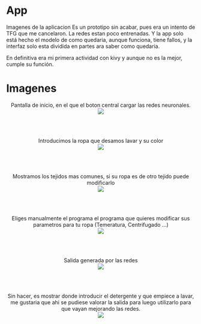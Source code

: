 # App
Imagenes de la aplicacion
Es un prototipo sin acabar, pues era un intento de TFG que me cancelaron.
La redes estan poco entrenadas.
Y la app solo está hecho el modelo de como quedaria, aunque funciona, tiene fallos, y la interfaz solo esta dividida en partes ara saber como quedaria.

En definitiva era mi primera actividad con kivy y aunque no es la mejor, cumple su función.

# Imagenes

<p align="center">
	Pantalla de inicio, en el que el boton central cargar las redes neuronales.
	<br>
	<img src="https://github.com/JesusDJ98/Lavadora/tree/main/App_Kivy/Imagenes/Inicio.PNG" />
</p>
<br><br>

<p align="center">
Introducimos la ropa que desamos lavar y su color
<br>
<img src="https://github.com/JesusDJ98/Lavadora/tree/main/App_Kivy/Imagenes/1.PNG" />
</p>
<br><br>


<p align="center">
	Mostramos los tejidos mas comunes, si su ropa es de otro tejido puede modificarlo
	<br>
	<img src="https://github.com/JesusDJ98/Lavadora/tree/main/App_Kivy/Imagenes/2.PNG" />
</p>
<br><br>

<p align="center">
	Eliges manualmente el programa el programa que quieres modificar sus parametros para tu ropa (Temeratura, Centrifugado ...)
	<br>
	<img src="https://github.com/JesusDJ98/Lavadora/tree/main/App_Kivy/Imagenes/3.PNG" />
</p>
<br><br>

<p align="center">
	Salida generada por las redes
	<br>
	<img src="https://github.com/JesusDJ98/Lavadora/tree/main/App_Kivy/Imagenes/4.PNG" />
</p>
<br><br>

<p align="center">
	Sin hacer, es mostrar donde introducir el detergente y que empiece a lavar, me gustaria que ahi se pudiese valorar la salida para luego utilizarlo para que vayan mejorando las redes.
	<br>
	<img src="https://github.com/JesusDJ98/Lavadora/tree/main/App_Kivy/Imagenes/5.PNG" />
</p>
<br><br>